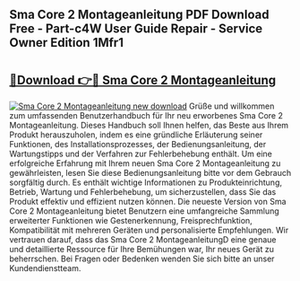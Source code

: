 ## Sma Core 2 Montageanleitung PDF Download Free - Part-c4W User Guide Repair - Service Owner Edition 1Mfr1

# <h2><a href="http://df6nud.blite.top/?on=Sma+Core+2+Montageanleitung">🔗Download 👉🔴 Sma Core 2 Montageanleitung</a></h2>

[![Sma Core 2 Montageanleitung new download](https://i.imgur.com/lujVjoI.png)](http://df6nud.blite.top/?on=Sma+Core+2+Montageanleitung)
Grüße und willkommen zum umfassenden Benutzerhandbuch für Ihr neu erworbenes Sma Core 2 Montageanleitung. Dieses Handbuch soll Ihnen helfen, das Beste aus Ihrem Produkt herauszuholen, indem es eine gründliche Erläuterung seiner Funktionen, des Installationsprozesses, der Bedienungsanleitung, der Wartungstipps und der Verfahren zur Fehlerbehebung enthält. Um eine erfolgreiche Erfahrung mit Ihrem neuen Sma Core 2 Montageanleitung zu gewährleisten, lesen Sie diese Bedienungsanleitung bitte vor dem Gebrauch sorgfältig durch. Es enthält wichtige Informationen zu Produkteinrichtung, Betrieb, Wartung und Fehlerbehebung, um sicherzustellen, dass Sie das Produkt effektiv und effizient nutzen können. Die neueste Version von Sma Core 2 Montageanleitung bietet Benutzern eine umfangreiche Sammlung erweiterter Funktionen wie Gestenerkennung, Freisprechfunktion, Kompatibilität mit mehreren Geräten und personalisierte Empfehlungen. Wir vertrauen darauf, dass das Sma Core 2 MontageanleitungD eine genaue und detaillierte Ressource für Ihre Bemühungen war, Ihr neues Gerät zu beherrschen. Bei Fragen oder Bedenken wenden Sie sich bitte an unser Kundendienstteam.
